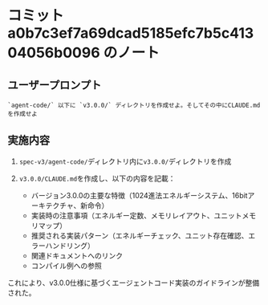# コミット a0b7c3ef7a69dcad5185efc7b5c41304056b0096 のノート

## ユーザープロンプト

```
`agent-code/` 以下に `v3.0.0/` ディレクトリを作成せよ。そしてその中にCLAUDE.mdを作成せよ
```

## 実施内容

1. `spec-v3/agent-code/`ディレクトリ内に`v3.0.0/`ディレクトリを作成

2. `v3.0.0/CLAUDE.md`を作成し、以下の内容を記載：
   - バージョン3.0.0の主要な特徴（1024進法エネルギーシステム、16bitアーキテクチャ、新命令）
   - 実装時の注意事項（エネルギー定数、メモリレイアウト、ユニットメモリマップ）
   - 推奨される実装パターン（エネルギーチェック、ユニット存在確認、エラーハンドリング）
   - 関連ドキュメントへのリンク
   - コンパイル例への参照

これにより、v3.0.0仕様に基づくエージェントコード実装のガイドラインが整備された。